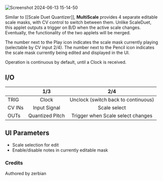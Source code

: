 ![Screenshot 2024-06-13 15-14-50](https://github.com/djphazer/O_C-Phazerville/assets/109086194/bcdb67e0-b545-4386-b35d-8270a87b00a7)

Similar to [[Scale Duet Quantizer]], **MultiScale** provides 4 separate editable scale masks, with CV control to switch between them. Unlike ScaleDuet, this applet outputs a trigger on B/D when the active scale changes. Eventually, the functionality of the two applets will be merged.

The number next to the Play icon indicates the scale mask currently playing (selectable by CV input 2/4). The number next to the Pencil icon indicates the scale mask currently being edited and displayed in the UI.

Operation is continuous by default, until a Clock is received.

## I/O

|        | 1/3 | 2/4 |
| ------ | :-: | :-: |
| TRIG   | Clock | Unclock (switch back to continuous) |
| CV INs | Input Signal | Scale select |
| OUTs   | Quantized Pitch | Trigger when Scale select changes |

## UI Parameters
- Scale selection for edit
- Enable/disable notes in currently editable mask

### Credits
Authored by zerbian